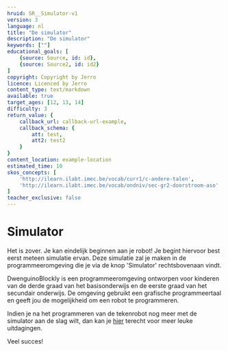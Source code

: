 ```yaml
---
hruid: SR__Simulator-v1
version: 3
language: nl
title: "De simulator"
description: "De simulator"
keywords: [""]
educational_goals: [
    {source: Source, id: id}, 
    {source: Source2, id: id2}
]
copyright: Copyright by Jerro
licence: Licenced by Jerro
content_type: text/markdown
available: true
target_ages: [12, 13, 14]
difficulty: 3
return_value: {
    callback_url: callback-url-example,
    callback_schema: {
        att: test,
        att2: test2
    }
}
content_location: example-location
estimated_time: 10
skos_concepts: [
    'http://ilearn.ilabt.imec.be/vocab/curr1/c-andere-talen', 
    'http://ilearn.ilabt.imec.be/vocab/ondniv/sec-gr2-doorstroom-aso'
]
teacher_exclusive: false
---
```

# Simulator
Het is zover. Je kan eindelijk beginnen aan je robot! Je begint hiervoor best eerst meteen simulatie ervan. Deze simulatie zal je maken in de programmeeromgeving die je via de knop 'Simulator' rechtsbovenaan vindt.

DwenguinoBlockly is een programmeeromgeving ontworpen voor kinderen van de derde graad van het basisonderwijs en de eerste graad van het secundair onderwijs. De omgeving gebruikt een grafische programmeertaal en geeft jou de mogelijkheid om een robot te programmeren.

Indien je na het programmeren van de tekenrobot nog meer met de simulator aan de slag wilt, dan kan je [hier]() terecht voor meer leuke uitdagingen.

Veel succes!